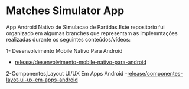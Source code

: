 # Matches Simulator App

App Android Nativo de Simulacao de Partidas.Este repositorio fui organizado em algumas branches que representam as implemntações realizadas durante os seguintes conteúdos/vídeos:

1- Desenvolvimento Mobile Nativo Para Android
- [release/desenvolvimento-mobile-nativo-para-android](https://github.com/rsmaurilho/dio-matches-simulator/tree/release/desenvolvimento-mobile-nativo-para-android)

2-Componentes,Layout UI/UX Em Apps Android
-[release/componentes-layot-ui-ux-em-apps-android](https://github.com/rsmaurilho/dio-matches-simulator/tree/release/componentes-layout-ui-ux-em-apps-android)
